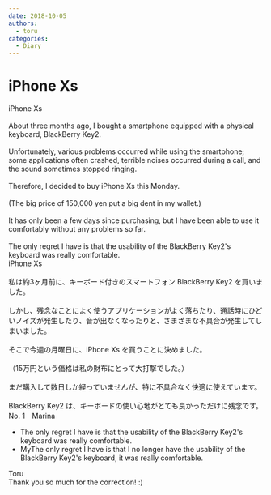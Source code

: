 ```yaml
---
date: 2018-10-05
authors:
  - toru
categories:
  - Diary
---
```


<h1 id="subject_show">iPhone Xs</h1>
<div class="date" hidden>Oct 5, 2018 20:35</div>
<div id="post"><div id="body_show_ori">
iPhone Xs<br/><br/>About three months ago, I bought a smartphone equipped with a physical keyboard, BlackBerry Key2.<br/><br/>Unfortunately, various problems occurred while using the smartphone; some applications often crashed, terrible noises occurred during a call, and the sound sometimes stopped ringing.<br/><br/>Therefore, I decided to buy iPhone Xs this Monday.<br/><br/>(The big price of 150,000 yen put a big dent in my wallet.)<br/><br/>It has only been a few days since purchasing, but I have been able to use it comfortably without any problems so far.<br/><br/>The only regret I have is that the usability of the BlackBerry Key2's keyboard was really comfortable.
</div></div>

<!-- more -->

<div id="post_ja"><div id="body_show_mo">
iPhone Xs<br/><br/>私は約3ヶ月前に、キーボード付きのスマートフォン BlackBerry Key2 を買いました。<br/><br/>しかし、残念なことによく使うアプリケーションがよく落ちたり、通話時にひどいノイズが発生したり、音が出なくなったりと、さまざまな不具合が発生してしまいました。<br/><br/>そこで今週の月曜日に、iPhone Xs を買うことに決めました。<br/><br/>（15万円という価格は私の財布にとって大打撃でした。）<br/><br/>まだ購入して数日しか経っていませんが、特に不具合なく快適に使えています。<br/><br/>BlackBerry Key2 は、キーボードの使い心地がとても良かっただけに残念です。
</div></div>
<div id="block"><div class="first_name"> No. 1　<span class="just_name">Marina</span></div><div id="block2">
<ul class="correction_field">
<li class="incorrect">The only regret I have is that the usability of the BlackBerry Key2's keyboard was really comfortable.</li>
<li class="corrected correct">
<span class="f_red">My</span><span class="f_gray"><span class="sline">The</span></span> only regret <span class="f_gray"><span class="sline">I have </span></span>is that <span class="f_red">I no longer have </span>the usability of the BlackBerry Key2's keyboard<span class="f_red">,</span> <span class="f_red">it </span>was really comfortable.
</li>
</ul>
</div><div class="name"><span class="just_name">Toru</span><br>
Thank you so much for the correction! :)
</div>
</div>
